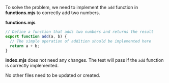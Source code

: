 To solve the problem, we need to implement the `add` function in **functions.mjs** to correctly add two numbers.

**functions.mjs**

```javascript
// Define a function that adds two numbers and returns the result
export function add(a, b) {
  // The simple operation of addition should be implemented here
  return a + b;
}
```

**index.mjs** does not need any changes. The test will pass if the `add` function is correctly implemented. 

No other files need to be updated or created.